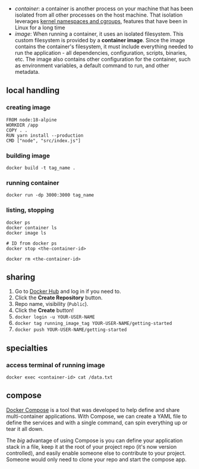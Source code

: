 - *container*: a container is another process on your machine that has been isolated from all other processes on the host machine. That isolation leverages [kernel namespaces and cgroups](https://medium.com/@saschagrunert/demystifying-containers-part-i-kernel-space-2c53d6979504), features that have been in Linux for a long time
- *image*: When running a container, it uses an isolated filesystem. This custom filesystem is provided by a **container image**. Since the image contains the container's filesystem, it must include everything needed to run the application - all dependencies, configuration, scripts, binaries, etc. The image also contains other configuration for the container, such as environment variables, a default command to run, and other metadata.

## local handling
### creating image
```
FROM node:18-alpine
WORKDIR /app
COPY . .
RUN yarn install --production
CMD ["node", "src/index.js"]
```

### building image
```
docker build -t tag_name .
```
### running container
```
docker run -dp 3000:3000 tag_name
```

### listing, stopping
```
docker ps
docker container ls
docker image ls

# ID from docker ps
docker stop <the-container-id>

docker rm <the-container-id>
```
## sharing
1. Go to [Docker Hub](https://hub.docker.com) and log in if you need to.
2. Click the **Create Repository** button.
3. Repo name, visibility (`Public`).
4. Click the **Create** button!
5. `docker login -u YOUR-USER-NAME`
6. `docker tag running_image_tag YOUR-USER-NAME/getting-started`
7. `docker push YOUR-USER-NAME/getting-started`

## specialties
### access terminal of running image
```
docker exec <container-id> cat /data.txt
```
## compose
[Docker Compose](https://docs.docker.com/compose/) is a tool that was developed to help define and share multi-container applications. With Compose, we can create a YAML file to define the services and with a single command, can spin everything up or tear it all down.

The _big_ advantage of using Compose is you can define your application stack in a file, keep it at the root of your project repo (it's now version controlled), and easily enable someone else to contribute to your project. Someone would only need to clone your repo and start the compose app.